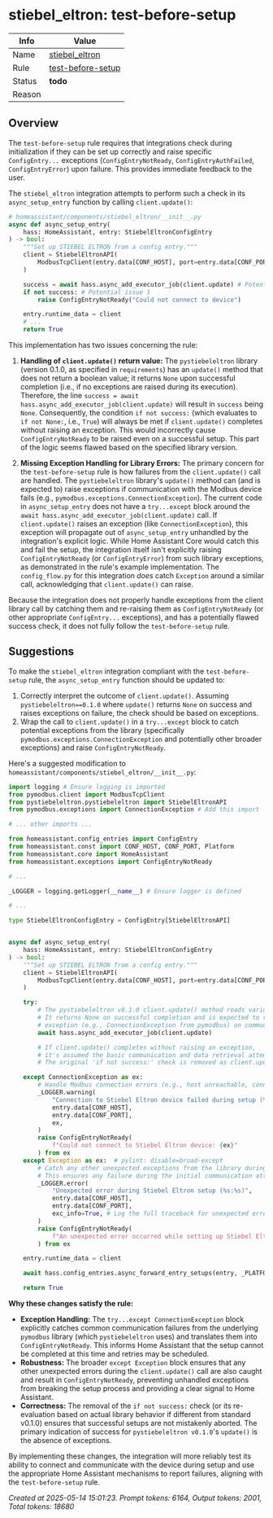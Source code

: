 # stiebel_eltron: test-before-setup

| Info   | Value                                                                    |
|--------|--------------------------------------------------------------------------|
| Name   | [stiebel_eltron](https://www.home-assistant.io/integrations/stiebel_eltron/) |
| Rule   | [test-before-setup](https://developers.home-assistant.io/docs/core/integration-quality-scale/rules/test-before-setup)                                                     |
| Status | **todo**                                                                 |
| Reason |                                                                          |

## Overview

The `test-before-setup` rule requires that integrations check during initialization if they can be set up correctly and raise specific `ConfigEntry...` exceptions (`ConfigEntryNotReady`, `ConfigEntryAuthFailed`, `ConfigEntryError`) upon failure. This provides immediate feedback to the user.

The `stiebel_eltron` integration attempts to perform such a check in its `async_setup_entry` function by calling `client.update()`:

```python
# homeassistant/components/stiebel_eltron/__init__.py
async def async_setup_entry(
    hass: HomeAssistant, entry: StiebelEltronConfigEntry
) -> bool:
    """Set up STIEBEL ELTRON from a config entry."""
    client = StiebelEltronAPI(
        ModbusTcpClient(entry.data[CONF_HOST], port=entry.data[CONF_PORT]), 1
    )

    success = await hass.async_add_executor_job(client.update) # Potential issue 1 & 2
    if not success: # Potential issue 1
        raise ConfigEntryNotReady("Could not connect to device")

    entry.runtime_data = client
    # ...
    return True
```

This implementation has two issues concerning the rule:

1.  **Handling of `client.update()` return value:** The `pystiebeleltron` library (version 0.1.0, as specified in `requirements`) has an `update()` method that does not return a boolean value; it returns `None` upon successful completion (i.e., if no exceptions are raised during its execution).
    Therefore, the line `success = await hass.async_add_executor_job(client.update)` will result in `success` being `None`. Consequently, the condition `if not success:` (which evaluates to `if not None:`, i.e., `True`) will always be met if `client.update()` completes without raising an exception. This would incorrectly cause `ConfigEntryNotReady` to be raised even on a successful setup. This part of the logic seems flawed based on the specified library version.

2.  **Missing Exception Handling for Library Errors:** The primary concern for the `test-before-setup` rule is how failures from the `client.update()` call are handled. The `pystiebeleltron` library's `update()` method can (and is expected to) raise exceptions if communication with the Modbus device fails (e.g., `pymodbus.exceptions.ConnectionException`). The current code in `async_setup_entry` does not have a `try...except` block around the `await hass.async_add_executor_job(client.update)` call. If `client.update()` raises an exception (like `ConnectionException`), this exception will propagate out of `async_setup_entry` unhandled by the integration's explicit logic. While Home Assistant Core would catch this and fail the setup, the integration itself isn't explicitly raising `ConfigEntryNotReady` (or `ConfigEntryError`) from such library exceptions, as demonstrated in the rule's example implementation. The `config_flow.py` for this integration *does* catch `Exception` around a similar call, acknowledging that `client.update()` can raise.

Because the integration does not properly handle exceptions from the client library call by catching them and re-raising them as `ConfigEntryNotReady` (or other appropriate `ConfigEntry...` exceptions), and has a potentially flawed success check, it does not fully follow the `test-before-setup` rule.

## Suggestions

To make the `stiebel_eltron` integration compliant with the `test-before-setup` rule, the `async_setup_entry` function should be updated to:

1.  Correctly interpret the outcome of `client.update()`. Assuming `pystiebeleltron==0.1.0` where `update()` returns `None` on success and raises exceptions on failure, the check should be based on exceptions.
2.  Wrap the call to `client.update()` in a `try...except` block to catch potential exceptions from the library (specifically `pymodbus.exceptions.ConnectionException` and potentially other broader exceptions) and raise `ConfigEntryNotReady`.

Here's a suggested modification to `homeassistant/components/stiebel_eltron/__init__.py`:

```python
import logging # Ensure logging is imported
from pymodbus.client import ModbusTcpClient
from pystiebeleltron.pystiebeleltron import StiebelEltronAPI
from pymodbus.exceptions import ConnectionException # Add this import

# ... other imports ...

from homeassistant.config_entries import ConfigEntry
from homeassistant.const import CONF_HOST, CONF_PORT, Platform
from homeassistant.core import HomeAssistant
from homeassistant.exceptions import ConfigEntryNotReady

# ...

_LOGGER = logging.getLogger(__name__) # Ensure logger is defined

# ...

type StiebelEltronConfigEntry = ConfigEntry[StiebelEltronAPI]


async def async_setup_entry(
    hass: HomeAssistant, entry: StiebelEltronConfigEntry
) -> bool:
    """Set up STIEBEL ELTRON from a config entry."""
    client = StiebelEltronAPI(
        ModbusTcpClient(entry.data[CONF_HOST], port=entry.data[CONF_PORT]), 1
    )

    try:
        # The pystiebeleltron v0.1.0 client.update() method reads various registers.
        # It returns None on successful completion and is expected to raise an
        # exception (e.g., ConnectionException from pymodbus) on communication failure.
        await hass.async_add_executor_job(client.update)

        # If client.update() completes without raising an exception,
        # it's assumed the basic communication and data retrieval attempt was successful.
        # The original 'if not success:' check is removed as client.update() returns None.

    except ConnectionException as ex:
        # Handle Modbus connection errors (e.g., host unreachable, connection refused).
        _LOGGER.warning(
            "Connection to Stiebel Eltron device failed during setup (%s:%s): %s",
            entry.data[CONF_HOST],
            entry.data[CONF_PORT],
            ex,
        )
        raise ConfigEntryNotReady(
            f"Could not connect to Stiebel Eltron device: {ex}"
        ) from ex
    except Exception as ex:  # pylint: disable=broad-except
        # Catch any other unexpected exceptions from the library during setup.
        # This ensures any failure during the initial communication attempt is handled.
        _LOGGER.error(
            "Unexpected error during Stiebel Eltron setup (%s:%s)",
            entry.data[CONF_HOST],
            entry.data[CONF_PORT],
            exc_info=True, # Log the full traceback for unexpected errors
        )
        raise ConfigEntryNotReady(
            f"An unexpected error occurred while setting up Stiebel Eltron: {ex}"
        ) from ex

    entry.runtime_data = client

    await hass.config_entries.async_forward_entry_setups(entry, _PLATFORMS)

    return True
```

**Why these changes satisfy the rule:**

*   **Exception Handling:** The `try...except ConnectionException` block explicitly catches common communication failures from the underlying `pymodbus` library (which `pystiebeleltron` uses) and translates them into `ConfigEntryNotReady`. This informs Home Assistant that the setup cannot be completed at this time and retries may be scheduled.
*   **Robustness:** The broader `except Exception` block ensures that any other unexpected errors during the `client.update()` call are also caught and result in `ConfigEntryNotReady`, preventing unhandled exceptions from breaking the setup process and providing a clear signal to Home Assistant.
*   **Correctness:** The removal of the `if not success:` check (or its re-evaluation based on actual library behavior if different from standard v0.1.0) ensures that successful setups are not mistakenly aborted. The primary indication of success for `pystiebeleltron v0.1.0`'s `update()` is the absence of exceptions.

By implementing these changes, the integration will more reliably test its ability to connect and communicate with the device during setup and use the appropriate Home Assistant mechanisms to report failures, aligning with the `test-before-setup` rule.

_Created at 2025-05-14 15:01:23. Prompt tokens: 6164, Output tokens: 2001, Total tokens: 18680_
